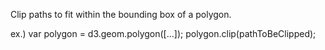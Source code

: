 Clip paths to fit within the bounding box of a polygon.

ex.) 
var polygon = d3.geom.polygon([...]);
polygon.clip(pathToBeClipped);